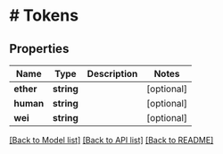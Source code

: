 # # Tokens

## Properties

Name | Type | Description | Notes
------------ | ------------- | ------------- | -------------
**ether** | **string** |  | [optional]
**human** | **string** |  | [optional]
**wei** | **string** |  | [optional]

[[Back to Model list]](../../README.md#models) [[Back to API list]](../../README.md#endpoints) [[Back to README]](../../README.md)
